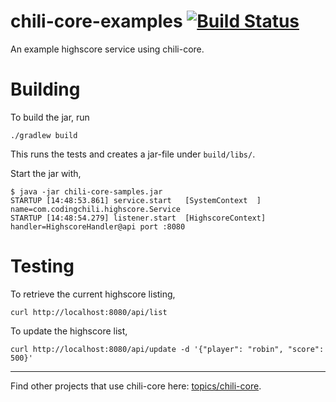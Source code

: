 # chili-core-examples [![Build Status](https://travis-ci.org/codingchili/chili-core-examples.svg?branch=master)](https://travis-ci.org/codingchili/chili-core-examples)

An example highscore service using chili-core.


# Building
To build the jar, run
```
./gradlew build
```

This runs the tests and creates a jar-file under `build/libs/`.

Start the jar with,
```
$ java -jar chili-core-samples.jar
STARTUP [14:48:53.861] service.start   [SystemContext  ] name=com.codingchili.highscore.Service
STARTUP [14:48:54.279] listener.start  [HighscoreContext] handler=HighscoreHandler@api port :8080
```

# Testing

To retrieve the current highscore listing,
```
curl http://localhost:8080/api/list
```

To update the highscore list,
```
curl http://localhost:8080/api/update -d '{"player": "robin", "score": 500}'
```


---
Find other projects that use chili-core here: [topics/chili-core](https://github.com/topics/chili-core).